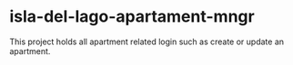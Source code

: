 # isla-del-lago-apartament-mngr
This project holds all apartment related login such as create or update an apartment.
